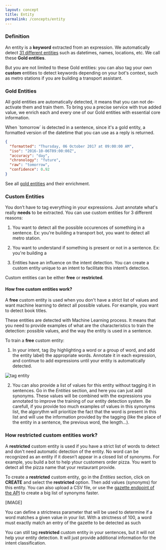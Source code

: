 ```yaml
---
layout: concept
title: Entity
permalink: /concepts/entity
---
```


### Definition
An entity is a **keyword** extracted from an expression.
We automatically detect <a href="https://recast.ai/docs/api-reference#list-of-entities" target="_blank" >31 different entities</a> such as datetimes, names, locations, etc.
We call these **Gold entities**.

But you are not limited to these Gold entities: you can also tag your own **custom** entities to detect keywords depending on your bot's context, such as metro stations if you are building a transport assistant.

### Gold Entities

All gold entities are automatically detected, it means that you can not de-activate them and train them. To bring you a precise service with true added value, we enrich each and every one of our Gold entities with essential core information.

When \`tomorrow\` is detected in a sentence, since it's a gold entity, a formatted version of the datetime that you can use as a reply is returned.

~~~ json
{
  "formatted": "Thursday, 06 October 2017 at 09:00:00 AM",
  "iso": "2016-10-06T09:00:00Z",
  "accuracy": "day",
  "chronology": "future",
  "raw": "tomorrow",
  "confidence": 0.92
}
~~~

See all <a target="_blank" rel="noopener noreferrer" href="https://recast.ai/docs/api-reference#list-of-entities">gold entities</a> and their enrichment.

### Custom Entities

You don’t have to tag everything in your expressions. Just annotate what's really **needs** to be extracted.
You can use custom entities for 3 different reasons:

1) You want to detect all the possible occurences of something in a sentence. Ex: you're building a transport bot, you want to detect all metro station.

2) You want to understand if something is present or not in a sentence. Ex: you're building a 

3) Entities have an influence on the intent detection. You can create a custom entity unique to an intent to facilitate this intent’s detection.

Custom entities can be either **free** or **restricted**.

#### How free custom entities work?

A **free** custom entity is used when you don't have a strict list of values and want machine learning to detect all possible values. For example, you want to detect book titles.

These entities are detected with Machine Learning process. It means that you need to provide examples of what are the characteristics to train the detection: possible values, and the way the entity is used in a sentence.

To train a **free** custom entity:
1) In your intent, tag (by highlighting a word or a group of word, and add the entity label) the appropriate words. Annotate it in each expression, and continue to add expressions until your entity is automatically detected.

![tag entity](https://cdn.recast.ai/man/nlp-lexic/tag-entity.png)

2) You can also provide a list of values for this entity without tagging it in sentences. Go in the *Entities* section, and here you can just add synonyms. These values will be combined with the expressions you annotated to improve the training of our entity detection system. Be carefull, if you provide too much examples of values in this synonyms list, the algorythm will prioritize the fact that the word is present in this list and will use the information provided by the tagging (like the place of the entity in a sentence, the previous word, the length...).

### How restricted custom entities work?

A **restricted** custom entity is used if you have a strict list of words to detect and don't need automatic detection of the entity. No word can be recognized as an entity if it doesn’t appear in a closed list of synonyms. For example, you build a bot to help ytour customers order pizza. You want to detect all the pizza name that your restaurant provide.

To create a **restricted** custom entity, go in the *Entities* section, click on **CREATE** and select the **restricted** option. Then add values (synonyms) for this entity. You can also upload a CSV file, or use the [gazette endpoint of the API](https://recast.ai/docs/api-reference/#gazettes) to create a big list of synonyms faster.

[IMAGE]

You can define a strictness parameter that will be used to determine if a word matches a given value in your list. With a strictness of 100, a word must exactly match an entry of the gazette to be detected as such

You can still tag **restricted** custom entity in your sentences, but it will not help your entity detection. It will just provide additional information for the intent classification.


